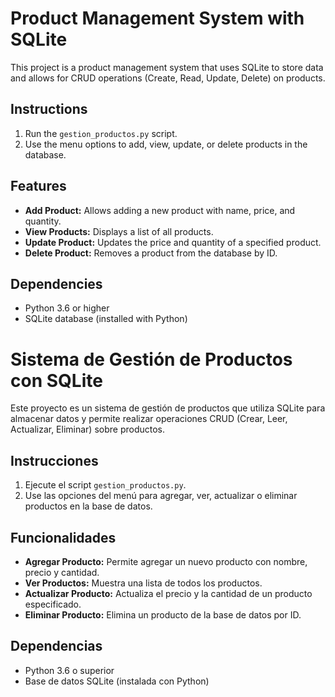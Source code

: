 # Product Management System with SQLite

This project is a product management system that uses SQLite to store data and allows for CRUD operations (Create, Read, Update, Delete) on products.

## Instructions

1. Run the `gestion_productos.py` script.
2. Use the menu options to add, view, update, or delete products in the database.

## Features

- **Add Product:** Allows adding a new product with name, price, and quantity.
- **View Products:** Displays a list of all products.
- **Update Product:** Updates the price and quantity of a specified product.
- **Delete Product:** Removes a product from the database by ID.

## Dependencies

- Python 3.6 or higher
- SQLite database (installed with Python)

# Sistema de Gestión de Productos con SQLite

Este proyecto es un sistema de gestión de productos que utiliza SQLite para almacenar datos y permite realizar operaciones CRUD (Crear, Leer, Actualizar, Eliminar) sobre productos.

## Instrucciones

1. Ejecute el script `gestion_productos.py`.
2. Use las opciones del menú para agregar, ver, actualizar o eliminar productos en la base de datos.

## Funcionalidades

- **Agregar Producto:** Permite agregar un nuevo producto con nombre, precio y cantidad.
- **Ver Productos:** Muestra una lista de todos los productos.
- **Actualizar Producto:** Actualiza el precio y la cantidad de un producto especificado.
- **Eliminar Producto:** Elimina un producto de la base de datos por ID.

## Dependencias

- Python 3.6 o superior
- Base de datos SQLite (instalada con Python)
